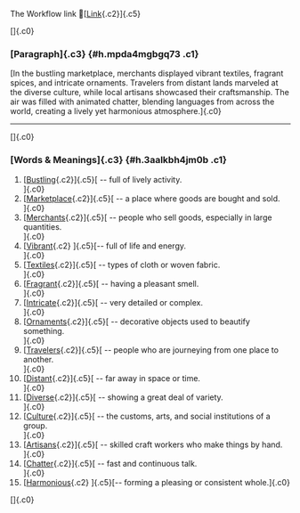 The Workflow link
👏[[Link](https://www.google.com/url?q=http://www.google.com&sa=D&source=editors&ust=1760293025511615&usg=AOvVaw05kSHoe2hc6NZBVPX66wX_){.c2}]{.c5}

[]{.c0}

### [Paragraph]{.c3} {#h.mpda4mgbgq73 .c1}

[In the bustling marketplace, merchants displayed vibrant textiles,
fragrant spices, and intricate ornaments. Travelers from distant lands
marveled at the diverse culture, while local artisans showcased their
craftsmanship. The air was filled with animated chatter, blending
languages from across the world, creating a lively yet harmonious
atmosphere.]{.c0}

------------------------------------------------------------------------

[]{.c0}

### [Words & Meanings]{.c3} {#h.3aalkbh4jm0b .c1}

1.  [[Bustling](https://www.google.com/url?q=http://www.google.com&sa=D&source=editors&ust=1760293025512628&usg=AOvVaw2bOGEyFLP_pcpmynstDgn9){.c2}]{.c5}[ --
    full of lively activity.\
    ]{.c0}
2.  [[Marketplace](https://www.google.com/url?q=http://www.google.com&sa=D&source=editors&ust=1760293025512834&usg=AOvVaw0VFoxjDe-DTrYIrQzGICLE){.c2}]{.c5}[ --
    a place where goods are bought and sold.\
    ]{.c0}
3.  [[Merchants](https://www.google.com/url?q=http://www.google.com&sa=D&source=editors&ust=1760293025513020&usg=AOvVaw2WCfgVIKjwovJ_TSkqQJ0Q){.c2}]{.c5}[ --
    people who sell goods, especially in large quantities.\
    ]{.c0}
4.  [[Vibrant](https://www.google.com/url?q=http://www.google.com&sa=D&source=editors&ust=1760293025513220&usg=AOvVaw0DiuRVbAzF4I2-C1xo12hq){.c2}
    ]{.c5}[-- full of life and energy.\
    ]{.c0}
5.  [[Textiles](https://www.google.com/url?q=http://www.google.com&sa=D&source=editors&ust=1760293025513369&usg=AOvVaw3E7mhx1NR3Qz7UKQOA2vQD){.c2}]{.c5}[ --
    types of cloth or woven fabric.\
    ]{.c0}
6.  [[Fragrant](https://www.google.com/url?q=http://www.google.com&sa=D&source=editors&ust=1760293025513514&usg=AOvVaw00jzz1vcbQtG-7U39TTLD6){.c2}]{.c5}[ --
    having a pleasant smell.\
    ]{.c0}
7.  [[Intricate](https://www.google.com/url?q=http://www.google.com&sa=D&source=editors&ust=1760293025513646&usg=AOvVaw2HhAUoz2K2oA1gDAKOs32u){.c2}]{.c5}[ --
    very detailed or complex.\
    ]{.c0}
8.  [[Ornaments](https://www.google.com/url?q=http://www.google.com&sa=D&source=editors&ust=1760293025513777&usg=AOvVaw1bGVw1wjA3jWoa_SEc9l77){.c2}]{.c5}[ --
    decorative objects used to beautify something.\
    ]{.c0}
9.  [[Travelers](https://www.google.com/url?q=http://www.google.com&sa=D&source=editors&ust=1760293025513969&usg=AOvVaw3KlCGyYHwL_1KT63c5oh5E){.c2}]{.c5}[ --
    people who are journeying from one place to another.\
    ]{.c0}
10. [[Distant](https://www.google.com/url?q=http://www.google.com&sa=D&source=editors&ust=1760293025514193&usg=AOvVaw2u6Ftd17U6i2ih1pVa6h40){.c2}]{.c5}[ --
    far away in space or time.\
    ]{.c0}
11. [[Diverse](https://www.google.com/url?q=http://www.google.com&sa=D&source=editors&ust=1760293025514325&usg=AOvVaw1y2qLZE0XlKvK-g0QImfSl){.c2}]{.c5}[ --
    showing a great deal of variety.\
    ]{.c0}
12. [[Culture](https://www.google.com/url?q=http://www.google.com&sa=D&source=editors&ust=1760293025514465&usg=AOvVaw2B8uYzvx9t_hE0fNPHNHUF){.c2}]{.c5}[ --
    the customs, arts, and social institutions of a group.\
    ]{.c0}
13. [[Artisans](https://www.google.com/url?q=http://www.google.com&sa=D&source=editors&ust=1760293025514614&usg=AOvVaw0wlVThnUHc3nK3g9RGWrXu){.c2}]{.c5}[ --
    skilled craft workers who make things by hand.\
    ]{.c0}
14. [[Chatter](https://www.google.com/url?q=http://www.google.com&sa=D&source=editors&ust=1760293025514756&usg=AOvVaw2Iq7mSI0w5RCyyASTxZSco){.c2}]{.c5}[ --
    fast and continuous talk.\
    ]{.c0}
15. [[Harmonious](https://www.google.com/url?q=http://www.google.com&sa=D&source=editors&ust=1760293025514885&usg=AOvVaw2msrjEpr7ZBAWYz0XRibuJ){.c2}
    ]{.c5}[-- forming a pleasing or consistent whole.]{.c0}

[]{.c0}
